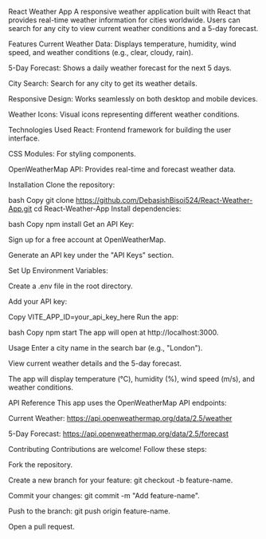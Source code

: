 React Weather App
A responsive weather application built with React that provides real-time weather information for cities worldwide. Users can search for any city to view current weather conditions and a 5-day forecast.


Features
Current Weather Data: Displays temperature, humidity, wind speed, and weather conditions (e.g., clear, cloudy, rain).

5-Day Forecast: Shows a daily weather forecast for the next 5 days.

City Search: Search for any city to get its weather details.

Responsive Design: Works seamlessly on both desktop and mobile devices.

Weather Icons: Visual icons representing different weather conditions.

Technologies Used
React: Frontend framework for building the user interface.

CSS Modules: For styling components.

OpenWeatherMap API: Provides real-time and forecast weather data.

Installation
Clone the repository:

bash
Copy
git clone https://github.com/DebasishBisoi524/React-Weather-App.git
cd React-Weather-App
Install dependencies:

bash
Copy
npm install
Get an API Key:

Sign up for a free account at OpenWeatherMap.

Generate an API key under the "API Keys" section.

Set Up Environment Variables:

Create a .env file in the root directory.

Add your API key:

Copy
VITE_APP_ID=your_api_key_here
Run the app:

bash
Copy
npm start
The app will open at http://localhost:3000.

Usage
Enter a city name in the search bar (e.g., "London").

View current weather details and the 5-day forecast.

The app will display temperature (°C), humidity (%), wind speed (m/s), and weather conditions.

API Reference
This app uses the OpenWeatherMap API endpoints:

Current Weather: https://api.openweathermap.org/data/2.5/weather

5-Day Forecast: https://api.openweathermap.org/data/2.5/forecast

Contributing
Contributions are welcome! Follow these steps:

Fork the repository.

Create a new branch for your feature: git checkout -b feature-name.

Commit your changes: git commit -m "Add feature-name".

Push to the branch: git push origin feature-name.

Open a pull request.
